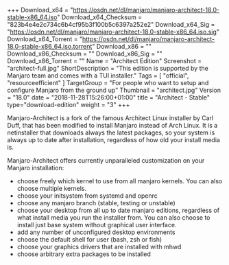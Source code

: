 +++
Download_x64 = "https://osdn.net/dl/manjaro/manjaro-architect-18.0-stable-x86_64.iso"
Download_x64_Checksum = "823b4e4e2c734c6b4cf95b3f100b5c6397a252e2"
Download_x64_Sig = "https://osdn.net/dl/manjaro/manjaro-architect-18.0-stable-x86_64.iso.sig"
Download_x64_Torrent = "https://osdn.net/dl/manjaro/manjaro-architect-18.0-stable-x86_64.iso.torrent"
Download_x86 = ""
Download_x86_Checksum = ""
Download_x86_Sig = ""
Download_x86_Torrent = ""
Name = "Architect Edition"
Screenshot = "architect-full.jpg"
ShortDescription = "This edition is supported by the Manjaro team and comes with a TUI installer."
Tags = [ "official", "resourceefficient" ]
TargetGroup = "For people who want to setup and configure Manjaro from the ground up"
Thumbnail = "architect.jpg"
Version = "18.0"
date = "2018-11-28T15:26:00+01:00"
title = "Architect - Stable"
type="download-edition"
weight = "3"
+++

Manjaro-Architect is a fork of the famous Architect Linux installer by Carl Duff, that has been modified to install Manjaro instead of Arch Linux. It is a netinstaller that downloads always the latest packages, so your system is always up to date after installation, regardless of how old your install media is.

Manjaro-Architect offers currently unparalleled customization on your Manjaro installation:

- choose freely which kernel to use from all manjaro kernels. You can also choose multiple kernels.
- choose your initsystem from systemd and openrc
- choose any manjaro branch (stable, testing or unstable)
- choose your desktop from all up to date manjaro editions, regardless of what install media you run the installer from. You can also choose to install just base system without graphical user interface.
- add any number of unconfigured desktop environments
- choose the default shell for user (bash, zsh or fish)
- choose your graphics drivers that are installed with mhwd
- choose arbitrary extra packages to be installed
